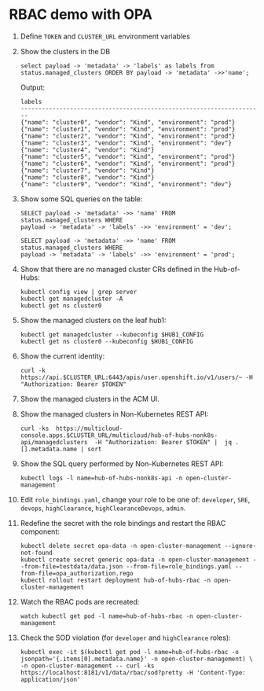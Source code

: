 # RBAC demo with OPA

1.  Define `TOKEN` and `CLUSTER_URL` environment variables

1.  Show the clusters in the DB

    ```
    select payload -> 'metadata' -> 'labels' as labels from status.managed_clusters ORDER BY payload -> 'metadata' ->>'name';
    ```

    Output:

    ```
    labels
    ---------------------------------------------------------------------
    {"name": "cluster0", "vendor": "Kind", "environment": "prod"}
    {"name": "cluster1", "vendor": "Kind", "environment": "prod"}
    {"name": "cluster2", "vendor": "Kind", "environment": "prod"}
    {"name": "cluster3", "vendor": "Kind", "environment": "dev"}
    {"name": "cluster4", "vendor": "Kind"}
    {"name": "cluster5", "vendor": "Kind", "environment": "prod"}
    {"name": "cluster6", "vendor": "Kind", "environment": "prod"}
    {"name": "cluster7", "vendor": "Kind"}
    {"name": "cluster8", "vendor": "Kind"}
    {"name": "cluster9", "vendor": "Kind", "environment": "dev"}
    ```

1.  Show some SQL queries on the table:

    ```
    SELECT payload -> 'metadata' ->> 'name' FROM status.managed_clusters WHERE
    payload -> 'metadata' -> 'labels' ->> 'environment' = 'dev';
    ```

    ```
    SELECT payload -> 'metadata' ->> 'name' FROM status.managed_clusters WHERE
    payload -> 'metadata' -> 'labels' ->> 'environment' = 'prod';
    ```

1.  Show that there are no managed cluster CRs defined in the Hub-of-Hubs:

    ```
    kubectl config view | grep server
    kubectl get managedcluster -A
    kubectl get ns cluster0
    ```
1.  Show the managed clusters on the leaf hub1:

    ```
    kubectl get managedcluster --kubeconfig $HUB1_CONFIG 
    kubectl get ns cluster0 --kubeconfig $HUB1_CONFIG 
    ```
    
3.  Show the current identity:

    ```
    curl -k https://api.$CLUSTER_URL:6443/apis/user.openshift.io/v1/users/~ -H "Authorization: Bearer $TOKEN"
    ```

1.  Show the managed clusters in the ACM UI.

1.  Show the managed clusters in Non-Kubernetes REST API:

    ```
    curl -ks  https://multicloud-console.apps.$CLUSTER_URL/multicloud/hub-of-hubs-nonk8s-api/managedclusters  -H "Authorization: Bearer $TOKEN" |  jq .[].metadata.name | sort
    ```

1.  Show the SQL query performed by Non-Kubernetes REST API:

    ```
    kubectl logs -l name=hub-of-hubs-nonk8s-api -n open-cluster-management
    ```
    
3.  Edit `role_bindings.yaml`, change your role to be one of: `developer`, `SRE`, `devops`, `highClearance`,
    `highClearanceDevops`, `admin`.

1.  Redefine the secret with the role bindings and restart the RBAC component:

    ```
    kubectl delete secret opa-data -n open-cluster-management --ignore-not-found
    kubectl create secret generic opa-data -n open-cluster-management --from-file=testdata/data.json --from-file=role_bindings.yaml --from-file=opa_authorization.rego
    kubectl rollout restart deployment hub-of-hubs-rbac -n open-cluster-management
    ```

1.  Watch the RBAC pods are recreated:

    ```
    watch kubectl get pod -l name=hub-of-hubs-rbac -n open-cluster-management
    ```
    
3.  Check the SOD violation (for `developer` and `highClearance` roles):

    ```
    kubectl exec -it $(kubectl get pod -l name=hub-of-hubs-rbac -o jsonpath='{.items[0].metadata.name}' -n open-cluster-management) \
    -n open-cluster-management -- curl -ks https://localhost:8181/v1/data/rbac/sod?pretty -H 'Content-Type: application/json'
    ```

